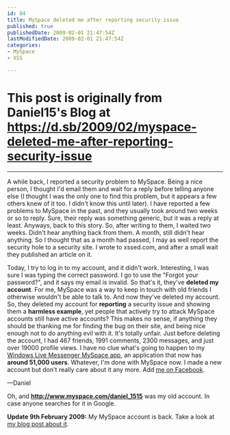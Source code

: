 ```yaml
---
id: 84
title: MySpace deleted me after reporting security issue
published: true
publishedDate: 2009-02-01 21:47:54Z
lastModifiedDate: 2009-02-01 21:47:54Z
categories:
- MySpace
- XSS

---
```


# This post is originally from Daniel15's Blog at https://d.sb/2009/02/myspace-deleted-me-after-reporting-security-issue

---

A while back, I reported a security problem to MySpace. Being a nice person, I thought I'd email them and wait for a reply before telling anyone else (I thought I was the only one to find this problem, but it appears a few others knew of it too. I didn't know this until later). I have reported a few problems to MySpace in the past, and they usually took around two weeks or so to reply. Sure, their reply was something generic, but it was a reply at least. Anyways, back to this story. So, after writing to them, I waited two weeks. Didn't hear anything back from them. A month, still didn't hear anything. So I thought that as a month had passed, I may as well report the security hole to a security site. I wrote to xssed.com, and after a small wait they published an article on it.

Today, I try to log in to my account, and it didn't work. Interesting, I was sure I was typing the correct password. I go to use the "Forgot your password?", and it says my email is invalid. So that's it, they've **deleted my account**. For me, MySpace was a way to keep in touch with old friends I otherwise wouldn't be able to talk to. And now they've deleted my account. So, they deleted my account for **reporting** a security issue and showing them a **harmless example**, yet people that actively try to attack MySpace accounts still have active accounts? This makes no sense, if anything they should be thanking me for finding the bug on their site, and being nice enough not to do anything evil with it. It's totally unfair. Just before deleting the account, I had 467 friends, 1991 comments, 2300 messages, and just over 19000 profile views. I have no clue what's going to happen to my [Windows Live Messenger MySpace app](http://profile.myspace.com/index.cfm?fuseaction=user.viewProfile&friendID=360199832), an application that now has **around 51,000 users**.  Whatever, I'm done with MySpace now. I made a new account but don't really care about it any more. Add [me on Facebook](http://www.facebook.com/profile.php?id=731901032&ref=profile).

—Daniel

Oh, and **http://www.myspace.com/daniel_1515** was my old account. In case anyone searches for it in Google.

**Update 9th February 2009:** My MySpace account is back. Take a look at [my blog post about it](http://d15.biz/blog/2009/02/myspace-account-is-back/).

